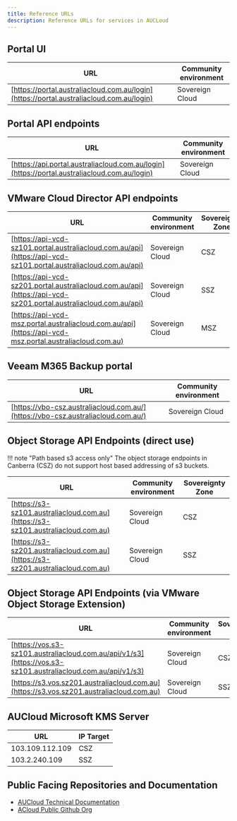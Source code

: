```yaml
---
title: Reference URLs
description: Reference URLs for services in AUCLoud
---
```


## Portal UI

| URL | Community environment |
| ---- | ------ |
| [https://portal.australiacloud.com.au/login](https://portal.australiacloud.com.au/login) |  Sovereign Cloud |


## Portal API endpoints

| URL | Community environment |
| ---- | ------ |
| [https://api.portal.australiacloud.com.au/login](https://portal.australiacloud.com.au/login) |  Sovereign Cloud |


## VMware Cloud Director API endpoints

| URL | Community environment | Sovereignty Zone |
| ---- | ------ | --------------------- |
| [https://api-vcd-sz101.portal.australiacloud.com.au/api](https://api-vcd-sz101.portal.australiacloud.com.au/api) |  Sovereign Cloud | CSZ |
| [https://api-vcd-sz201.portal.australiacloud.com.au/api](https://api-vcd-sz201.portal.australiacloud.com.au/api) |  Sovereign Cloud | SSZ |
| [https://api-vcd-msz.portal.australiacloud.com.au/api](https://api-vcd-msz.portal.australiacloud.com.au)  | Sovereign Cloud | MSZ |


## Veeam M365 Backup portal

| URL | Community environment |
| ---- | ------ |
| [https://vbo-csz.australiacloud.com.au/](https://vbo-csz.australiacloud.com.au/) | Sovereign Cloud |

## Object Storage API Endpoints (direct use)

!!! note "Path based s3 access only"
    The object storage endpoints in Canberra (CSZ) do not support host based addressing of s3 buckets.

| URL | Community environment | Sovereignty Zone |
| ---- | ------ | --------------------- |
| [https://s3-sz101.australiacloud.com.au](https://s3-sz101.australiacloud.com.au) | Sovereign Cloud | CSZ |
| [https://s3-sz201.australiacloud.com.au](https://s3-sz201.australiacloud.com.au) | Sovereign Cloud | SSZ |


## Object Storage API Endpoints (via VMware Object Storage Extension)

| URL | Community environment | Sovereignty Zone |
| ---- | ------ | --------------------- |
| [https://vos.s3-sz101.australiacloud.com.au/api/v1/s3](https://vos.s3-sz101.australiacloud.com.au/api/v1/s3) | Sovereign Cloud | CSZ |
| [https://s3.vos.sz201.australiacloud.com.au](https://s3.vos.sz201.australiacloud.com.au) | Sovereign Cloud | SSZ |



## AUCloud Microsoft KMS Server

| URL | IP Target |
| ---- | ---- |
| 103.109.112.109 | CSZ |
| 103.2.240.109 | SSZ |

## Public Facing Repositories and Documentation

- [AUCloud Technical Documentation](https://docs.australiacloud.com.au/latest/)
- [ACloud Public Github Org](https://github.com/aucloud)

